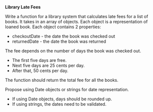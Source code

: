 **Library Late Fees**

Write a function for a library system that calculates late fees for a list of books. It takes in an array of objects. Each object is a representation of loaned book. Each object contains 2 properties:

- checkoutDate - the date the book was checked out
- returnedDate - the date the book was returned

The fee depends on the number of days the book was checked out.

- The first five days are free.
- Next five days are 25 cents per day.
- After that, 50 cents per day.

The function should return the total fee for all the books.

Propose using Date objects or strings for date representation.

- If using Date objects, days should be rounded up.
- If using strings, the dates need to be validated.
